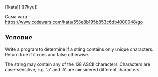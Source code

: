 [[kata]]
[[7kyu]]

Сама ката - https://www.codewars.com/kata/553e8b195b853c6db4000048/go

## Условие
Write a program to determine if a string contains only unique characters. Return true if it does and false otherwise.

The string may contain any of the 128 ASCII characters. Characters are case-sensitive, e.g. 'a' and 'A' are considered different characters.